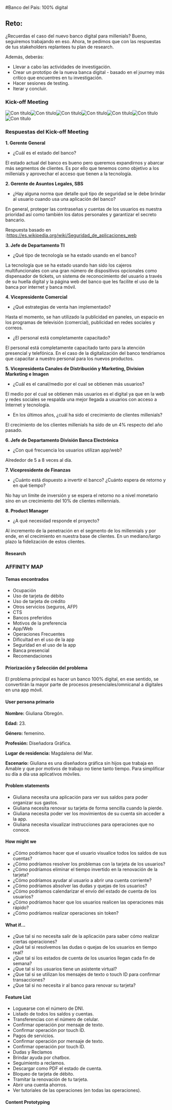 #Banco del País: 100% digital

## Reto:

¿Recuerdas el caso del nuevo banco digital para millenials? Bueno, seguiremos trabajando en eso. Ahora, te pedimos que con las respuestas de tus stakeholders replantees tu plan de research.

Además, deberás:

* Llevar a cabo las actividades de investigación.
* Crear un prototipo de la nueva banca digital - basado en el journey más crítico que encuentres en tu investigación.
* Hacer sesiones de testing.
* Iterar y concluir.

### Kick-off Meeting

![Con titulo](assets/images/KO1.png "KO")![Con titulo](assets/images/KO2.png "KO")![Con titulo](assets/images/KO3.png "KO")![Con titulo](assets/images/KO4.png "KO")![Con titulo](assets/images/KO5.png "KO")![Con titulo](assets/images/KO6.png "KO")![Con titulo](assets/images/KO7.png "KO")

### Respuestas del Kick-off Meeting

**1. Gerente General**

* ¿Cuál es el estado del banco?

El estado actual del banco es bueno pero queremos expandirnos y abarcar más segmentos de clientes. Es por ello que tenemos como objetivo a los millenials y aprovechar el acceso que tienen a la tecnología.

**2. Gerente de Asuntos Legales, SBS**

* ¿Hay alguna norma que detalle qué tipo de seguridad se le debe brindar al usuario cuando usa una aplicación del banco?

En general, proteger las contraseñas y cuentas de los usuarios es nuestra prioridad así como también los datos personales y garantizar el secreto bancario.

Respuesta basado en :https://es.wikipedia.org/wiki/Seguridad_de_aplicaciones_web

**3. Jefe de Departamento TI**

* ¿Qué tipo de tecnología se ha estado usando en el banco?

La  tecnología que se ha estado usando han sido los cajeros multifuncionales con una gran número de dispositivos opcionales como dispensador de tickets, un sistema de reconocimiento del usuario a través de su huella digital y la página web del banco que les facilite el uso de la banca por internet y banca móvil.

**4. Vicepresidente Comercial**

* ¿Qué estrategias de venta han implementado?

Hasta el momento, se han utilizado la publicidad en paneles, un espacio en los programas de televisión (comercial), publicidad en redes sociales y correos.

* ¿El personal está completamente capacitado?

El personal está completamente capacitado tanto para la atención presencial y telefónica. En el caso de la digitalización del banco tendríamos que capacitar a nuestro personal para los nuevos productos.

**5. Vicepresidenta Canales de Distribución y Marketing, Division Marketing e Imagen**

* ¿Cuál es el canal/medio por el cual se obtienen más usuarios?

El medio por el cual se obtienen más usuarios es el digital ya que en la web y redes sociales se respalda una mejor llegada a usuarios con acceso a Internet y tecnología.

* En los últimos años, ¿cuál ha sido el crecimiento de clientes millenials?

El crecimiento de los clientes millenials ha sido de un 4% respecto del año pasado.

**6. Jefe de Departamento División Banca Electrónica**

* ¿Con qué frecuencia los usuarios utilizan app/web?

Alrededor de 5 a 8  veces al día.

**7. Vicepresidente de Finanzas**

* ¿Cuánto está dispuesto a invertir el banco? ¿Cuánto espera de retorno y en qué tiempo?

No hay un límite de inversión y se espera el retorno no a nivel monetario sino en un crecimiento del 10% de clientes millennials.

**8. Product Manager**

* ¿A qué necesidad responde el proyecto? 

Al incremento de la penetración en el segmento de los millennials y por ende, en el crecimiento  en nuestra base de clientes. En un mediano/largo plazo la fidelización de estos clientes.

#### Research



### AFFINITY MAP

#### Temas encontrados

* Ocupación
* Uso de tarjeta de débito
* Uso de tarjeta de crédito
* Otros servicios (seguros, AFP)
* CTS
* Bancos preferidos
* Motivos de la preferencia
* App/Web
* Operaciones Frecuentes
* Dificultad en el uso de la app
* Seguridad en el uso de la app
* Banca presencial
* Recomendaciones

#### Priorización y Selección del problema

El problema principal es hacer un banco 100% digital, en ese sentido, se convertirán la mayor parte de procesos presenciales/omnicanal a digitales en una app móvil. 


#### User persona primario
**Nombre:**  Giuliana Obregón. 

**Edad:** 23.

**Género:** femenino.

**Profesión:** Diseñadora Gráfica.

**Lugar de residencia:** Magdalena del Mar.

**Escenario:**  Giuliana es una diseñadora gráfica sin hijos que trabaja en Amable y que por motivos de trabajo no tiene tanto tiempo. Para simplificar su día a día usa aplicativos móviles. 

#### Problem statements

* Giuliana necesita una aplicación para ver sus saldos para poder organizar sus gastos.
* Giuliana necesita renovar su tarjeta de forma sencilla cuando la pierde.
* Giuliana necesita poder ver los movimientos de su cuenta sin acceder a la app.
* Giuliana necesita visualizar instrucciones para operaciones que no conoce.

#### How might we

* ¿Cómo podríamos hacer que el usuario visualice todos los saldos de sus cuentas?
* ¿Cómo podríamos resolver los problemas con la tarjeta de los usuarios?
* ¿Cómo podríamos eliminar el tiempo invertido en la renovación de la tarjeta?
* ¿Cómo podríamos ayudar al usuario a abrir una cuenta corriente?
* ¿Cómo podríamos absolver las dudas y quejas de los usuarios?
* ¿Cómo podríamos calendarizar el envío del estado de cuenta de los usuarios?
* ¿Cómo podríamos hacer que los usuarios realicen las operaciones más rápido?
* ¿Cómo podríamos realizar operaciones sin token?

#### What if…

* ¿Que tal si no necesita salir de la aplicación para saber cómo realizar ciertas operaciones?
* ¿Qué tal si resolvemos las dudas o quejas de los usuarios en tiempo real?
* ¿Que tal si los estados de cuenta de los usuarios llegan cada fin de semana?
* ¿Que tal si los usuarios tiene un asistente virtual?
* ¿Que tal si se utilizan los mensajes de texto o touch ID para confirmar transacciones?
* ¿Que  tal si no necesita ir al banco para renovar su tarjeta?

#### Feature List

* Loguearse con el número de DNI.
* Listado de todos los saldos y cuentas.
* Transferencias con el número de celular.
* Confirmar operación por mensaje de texto.
* Confirmar operación por touch ID.
* Pagos de servicios.
* Confirmar operación por mensaje de texto.
* Confirmar operación por touch ID.
* Dudas y Reclamos 
* Brindar ayuda por chatbox.
* Seguimiento a reclamos.
* Descargar como PDF el estado de cuenta.
* Bloqueo de tarjeta de débito.
* Tramitar la renovación de tu tarjeta.
* Abrir una cuenta ahorros.
* Ver tutoriales de las operaciones (en todas las operaciones).

#### Content Prototyping


